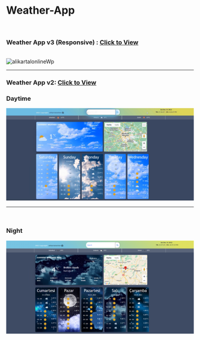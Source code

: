 # Weather-App

<br>

### Weather App v3 (Responsive) : [Click to View](https://alikartalonline-wapp.netlify.app/)

<br>

<img src="https://github.com/alikartalonline/Weather-App/blob/main/public/Result_Gif/alikartalonline-wapp-responsive.gif" alt="alikartalonlineWp" title="alikartalonlineWp">


<br>
<hr>

### Weather App v2: [Click to View](https://alikartalonline-wappv1.netlify.app/)


### Daytime  
<img src="https://github.com/alikartalonline/Weather-App/blob/main/public/Result_Gif/daylight1.png" alt="alikartalonlineWp" title="alikartalonlineWp">

<hr>
<br>

### Night

<img src="https://github.com/alikartalonline/Weather-App/blob/main/public/Result_Gif/night1.png" alt="alikartalonlineWp" title="alikartalonlineWp">